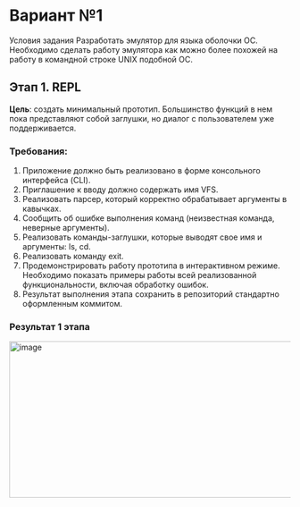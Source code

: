 # Вариант №1
Условия задания
Разработать эмулятор для языка оболочки ОС. Необходимо сделать работу
эмулятора как можно более похожей на работу в командной строке UNIX подобной ОС.

## Этап 1. REPL

**Цель**: создать минимальный прототип. Большинство функций в нем пока
представляют собой заглушки, но диалог с пользователем уже поддерживается.

### Требования:
1. Приложение должно быть реализовано в форме консольного интерфейса
(CLI).
2. Приглашение к вводу должно содержать имя VFS.
3. Реализовать парсер, который корректно обрабатывает аргументы в кавычках.
4. Сообщить об ошибке выполнения команд (неизвестная команда, неверные
аргументы).
5. Реализовать команды-заглушки, которые выводят свое имя и аргументы: ls,
cd.
6. Реализовать команду exit.
7. Продемонстрировать работу прототипа в интерактивном режиме.
Необходимо показать примеры работы всей реализованной функциональности, включая обработку ошибок.
8. Результат выполнения этапа сохранить в репозиторий стандартно оформленным коммитом.

### Результат 1 этапа
<img width="563" height="280" alt="image" src="https://github.com/user-attachments/assets/95d9cb8f-fdec-468a-8cd5-9885e89bb2cb" />
